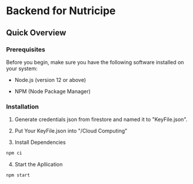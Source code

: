 # Backend for Nutricipe
## Quick Overview

### Prerequisites
Before you begin, make sure you have the following software installed on your system:


- Node.js (version 12 or above)

- NPM (Node Package Manager)

### Installation

1. Generate credentials json from firestore and named it to "KeyFile.json".
2. Put Your KeyFile.json into "/Cloud Computing"

3. Install Dependencies
```sh
npm ci
```

4. Start the Apllication
```sh
npm start
```
